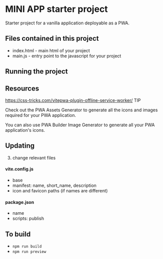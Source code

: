 # MINI APP starter project

Starter project for a vanilla application deployable as a PWA.

## Files contained in this project
- index.html - main html of your project
- main.js - entry point to the javascript for your project


## Running the project


## Resources
https://css-tricks.com/vitepwa-plugin-offline-service-worker/
TIP

Check out the PWA Assets Generator to generate all the icons and images required for your PWA application.

You can also use PWA Builder Image Generator to generate all your PWA application's icons.



## Updating
3. change relevant files

#### vite.config.js
- base
- manifest: name, short_name, description
- icon and favicon paths (if names are different)

#### package.json
- name
- scripts: publish

## To build
- `npm run build`
- `npm run preview`